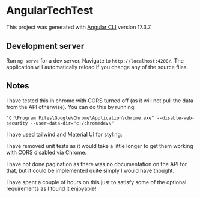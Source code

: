 # AngularTechTest

This project was generated with [Angular CLI](https://github.com/angular/angular-cli) version 17.3.7.

## Development server

Run `ng serve` for a dev server. Navigate to `http://localhost:4200/`. The application will automatically reload if you change any of the source files.

## Notes

I have tested this in chrome with CORS turned off (as it will not pull the data from the API otherwise). You can do this by running: 

`"C:\Program Files\Google\Chrome\Application\chrome.exe" --disable-web-security --user-data-dir="c:/chromedev\"`

I have used tailwind and Material UI for styling. 

I have removed unit tests as it would take a little longer to get them working with CORS disabled via Chrome.

I have not done pagination as there was no documentation on the API for that, but it could be implemented quite simply I would have thought. 

I have spent a couple of hours on this just to satisfy some of the optional requirements as I found it enjoyable!